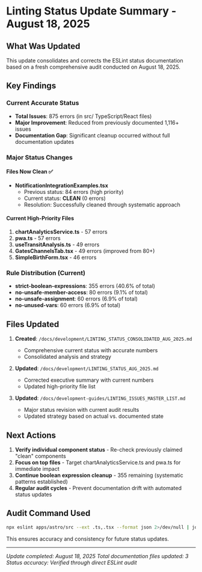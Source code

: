 # Linting Status Update Summary - August 18, 2025

## What Was Updated

This update consolidates and corrects the ESLint status documentation based on a fresh comprehensive
audit conducted on August 18, 2025.

## Key Findings

### Current Accurate Status

- **Total Issues**: 875 errors (in src/ TypeScript/React files)
- **Major Improvement**: Reduced from previously documented 1,116+ issues
- **Documentation Gap**: Significant cleanup occurred without full documentation updates

### Major Status Changes

#### Files Now Clean ✅

- **NotificationIntegrationExamples.tsx**
  - Previous status: 84 errors (high priority)
  - Current status: **CLEAN** (0 errors)
  - Resolution: Successfully cleaned through systematic approach

#### Current High-Priority Files

1. **chartAnalyticsService.ts** - 57 errors
2. **pwa.ts** - 57 errors
3. **useTransitAnalysis.ts** - 49 errors
4. **GatesChannelsTab.tsx** - 49 errors (improved from 80+)
5. **SimpleBirthForm.tsx** - 46 errors

### Rule Distribution (Current)

- **strict-boolean-expressions**: 355 errors (40.6% of total)
- **no-unsafe-member-access**: 80 errors (9.1% of total)
- **no-unsafe-assignment**: 60 errors (6.9% of total)
- **no-unused-vars**: 60 errors (6.9% of total)

## Files Updated

1. **Created**: `/docs/development/LINTING_STATUS_CONSOLIDATED_AUG_2025.md`
   - Comprehensive current status with accurate numbers
   - Consolidated analysis and strategy

2. **Updated**: `/docs/development/LINTING_STATUS_AUG_2025.md`
   - Corrected executive summary with current numbers
   - Updated high-priority file list

3. **Updated**: `/docs/development-guides/LINTING_ISSUES_MASTER_LIST.md`
   - Major status revision with current audit results
   - Updated strategy based on actual vs. documented state

## Next Actions

1. **Verify individual component status** - Re-check previously claimed "clean" components
2. **Focus on top files** - Target chartAnalyticsService.ts and pwa.ts for immediate impact
3. **Continue boolean expression cleanup** - 355 remaining (systematic patterns established)
4. **Regular audit cycles** - Prevent documentation drift with automated status updates

## Audit Command Used

```bash
npx eslint apps/astro/src --ext .ts,.tsx --format json 2>/dev/null | jq '[.[] | .messages[]] | length'
```

This ensures accuracy and consistency for future status updates.

---

_Update completed: August 18, 2025_ _Total documentation files updated: 3_ _Status accuracy:
Verified through direct ESLint audit_
